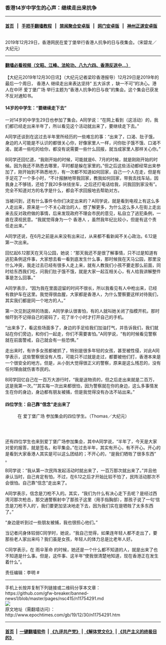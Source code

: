### 香港14岁中学生的心声：继续走出来抗争
------------------------

#### [首页](https://github.com/gfw-breaker/banned-news1/blob/master/README.md) &nbsp;&nbsp;|&nbsp;&nbsp; [手把手翻墙教程](https://github.com/gfw-breaker/guides/wiki) &nbsp;&nbsp;|&nbsp;&nbsp; [禁闻聚合安卓版](https://github.com/gfw-breaker/bn-android) &nbsp;&nbsp;|&nbsp;&nbsp; [网门安卓版](https://github.com/oGate2/oGate) &nbsp;&nbsp;|&nbsp;&nbsp; [神州正道安卓版](https://github.com/SzzdOgate/update) 



<div><img alt="" class="aligncenter wp-post-image" src="http://i.epochtimes.com/assets/uploads/2019/12/1912290732472188-600x400.jpg"/>
<div class="red16 caption">
 <p>
  2019年12月29日，香港网民在爱丁堡举行香港人抗争的日与夜集会。（宋碧龙／大纪元）
 </p>
</div>
</div><hr/>

#### [翻墙必看视频（文昭、江峰、法轮功、八九六四、香港反送中...）](http://167.172.214.107/home.html)

<div><p>
 【大纪元2019年12月30日讯】（大纪元记者梁珍香港报导）12月29日是2019年的最后一个周日，
 <ok href="http://www.epochtimes.com/gb/tag/%E9%A6%99%E6%B8%AF%E4%BA%BA.html">
  香港人
 </ok>
 继续走出来表达坚持“
 <ok href="http://www.epochtimes.com/gb/tag/%E4%BA%94%E5%A4%A7%E8%AF%89%E6%B1%82.html">
  五大诉求
 </ok>
 ，缺一不可”的决心。港人在中环
 <ok href="http://www.epochtimes.com/gb/tag/%E7%88%B1%E4%B8%81%E5%A0%A1%E5%B9%BF%E5%9C%BA.html">
  爱丁堡广场
 </ok>
 举行主题为“香港人抗争的日与夜”的集会。这个集会已获发不反对通知书。
</p>
<h4>
 14岁的中学生：“要继续走下去”
</h4>
<p>
 一对14岁的中学生29日也参加了集会。A同学说：“在网上看到（这活动）的，我们都已经走出来半年了，所以看见这个活动就出来了，要继续走下去。”
</p>
<p>
 A同学还谈到在这过去半年里所经历的一些难忘的事：“出来了，口渴、肚子饿，身边的人可能是不认识的都很关心你，好像家里人一样，问你肚子饿不饿、口渴不渴，就递一些吃的给你，都没有说需要一些什么回报，就当成家里人那样关心你。”
</p>
<p>
 B同学还回忆道，“我刚开始的时候，可能就是6、7月的时候，就是刚刚开始的时候。因为我还不熟悉去哪里，平时都是躲在家里的。”但之后这些活动都经常出来参加了，刚开始到不熟悉地方，有一次都不知道如何回家，自己一个人在走，但是有手足花了一个多小时，“不计报酬地带我回家，教我如何回家，带我去找车站，因我身上不够钱，还给了我20多块钱坐车，之后还打电话给我，问我回到家没有”。完全不知道对方的名字是什么，都会不求回报地去帮助对方。
</p>
<p>
 当被问到，还有什么事件令你们决定出来的？A同学说，就是看到电视上有这么多人走出来，原来是一个不关心政治的人，想了解更多，为什么这么多人在街上走出来去反对政府做的事情，后来发现政府不理会市民的意见，私自立了逃犯条例，一直在漠视民意。“我就觉得身为一个
 <ok href="http://www.epochtimes.com/gb/tag/%E9%A6%99%E6%B8%AF%E4%BA%BA.html">
  香港人
 </ok>
 ，虽然我年纪比较小，但是有这个责任走出来。”
</p>
<p>
 A同学还说，在6月之前是从来没有出来过，从来都不看新闻不关心政治。6.12是第一次出来。
</p>
<p>
 回忆起6.12那天在天马公园，她说：“那天我还不是很了解事情，只不过是知道有逃犯条例这件事，大家想去看一看到底发生什么事，那时候我在天马公园，那里没什么冲突，我走过去已经有很多人走上来，就有人教我们小孩不要走那么前面，同时给东西我们吃，问我们肚子饿不饿，就是大家一起互相关心，有人给我讲解整件事是怎么回事。”
</p>
<p>
 A同学表示，“因为我在里面逗留的时间不很长，所以我看见有人中枪出来，已经有救护车在这里。我觉得很血腥，大家都是香港人，为什么警察要这样对待我们，其实我们都是同一个地方的人。”
</p>
<p>
 第一次见到这样的场面，A同学承认很害怕，有的人就叫她关闭了指模开机，那时候吓到不记得自己的密码了，花了半个小时才打开自己的手机。
</p>
<p>
 “出来多了，看这些场面多了，身边的手足给我们加油打气，并告诉我们，我们就站在你们旁边，和你们一起走，你们不需要害怕。”A同学说，“有的时候看见警察就在前面警戒，自己就会有一些恐惧。”
</p>
<p>
 走出来时，有许多女孩都被抓了，特别是很多年轻的女孩，甚至被性侵，对此A同学表示，这些警察很没有人性，可能只不过就是走过，都要被他们打，香港本来是一个很安全的地方。但是，从小到大觉得很正义的警察，原来是这么残忍的，没有任何理由就伤害市民的。
</p>
<p>
 B同学回忆自己在一百万大游行时，“我是送物资的，但之后走出来就是二百万，这是我第一次。”“其实每一次出来都很怕，因为警察就在你的身边，这么多事情发生在你的身边，身边都有朋友被捕，但是我觉得没有办法不站出来。”
</p>
<h4>
 四位学生：自己靠“信念”走出来了
</h4>
<figure class="wp-caption aligncenter" id="attachment_11754037" style="width: 450px">
 <ok href="http://i.epochtimes.com/assets/uploads/2019/12/cfe423ea11149a67ddccfd142b1d5f68.jpg">
  <img alt="" class="wp-image-11754037 size-medium" src="http://i.epochtimes.com/assets/uploads/2019/12/cfe423ea11149a67ddccfd142b1d5f68-450x300.jpg"/>
 </ok>
 <br/><figcaption class="wp-caption-text">
  在
  <ok href="http://www.epochtimes.com/gb/tag/%E7%88%B1%E4%B8%81%E5%A0%A1%E5%B9%BF%E5%9C%BA.html">
   爱丁堡广场
  </ok>
  参加集会的四位学生。（Thomas／大纪元）
 </figcaption><br/>
</figure><br/>
<p>
 还有四位学生也来到爱丁堡广场参加集会，其中A同学说，“半年了，今天是大家对爱的报答，就是签名，和平集会。”在过去半年，其实有开心，有不开心。开心的是看到大家香港人其实是可以这么团结的；不开心的，“是我们牺牲了很多东西” 。
</p>
<p>
 B同学说：“我从第一次民阵发起活动时就出来了，一百万那次就出来了。”并且他承认当时，自己肯定有怕，不过，在6.12之后才开始比较不怕了，民阵活动那次不会很怕。自己靠“信念”走出来了。
</p>
<p>
 A同学表示，信念是刀枪不入的。其实，“我们为什么有决心走下去呢？是经过西湾河那次枪击，那交通警察射中了那孩子这里（用手指胸部），那孩子说了一句‘信念是刀枪不入的’，我们要更加坚决地走下去，因为我们实在是牺牲了太多东西了。”
</p>
<p>
 “身边是听到过一些朋友被捕，我也很担心他们。”
</p>
<p>
 当记者问身体较弱C同学时，她说，“我自己觉得，如果连年轻人都不走出了，要那些老人家出来吗？我们虽是女孩，年轻人的体力总是比老年人好。
</p>
<p>
 C同学表示，在
 <ok href="http://www.epochtimes.com/gb/tag/%E9%9B%A8%E4%BC%9E%E9%9D%A9%E5%91%BD.html">
  雨伞革命
 </ok>
 的时候，她还是一个什么都不知道的人，就是出来了也不知道是什么事。但是，这件事、这半年“使我很清楚地知道，现在香港正在发生着什么”。
</p>
<p>
 责任编辑：李明 #
</p>
</div>
<hr/>
手机上长按并复制下列链接或二维码分享本文章：<br/>
https://github.com/gfw-breaker/banned-news1/blob/master/pages/nsc415/n11754291.md <br/>
<a href='https://github.com/gfw-breaker/banned-news1/blob/master/pages/nsc415/n11754291.md'><img src='https://github.com/gfw-breaker/banned-news1/blob/master/pages/nsc415/n11754291.md.png'/></a> <br/>
原文地址（需翻墙访问）：http://www.epochtimes.com/gb/19/12/30/n11754291.htm


------------------------
#### [首页](https://github.com/gfw-breaker/banned-news1/blob/master/README.md) &nbsp;|&nbsp; [一键翻墙软件](https://github.com/gfw-breaker/nogfw/blob/master/README.md) &nbsp;| [《九评共产党》](https://github.com/gfw-breaker/9ping.md/blob/master/README.md#九评之一评共产党是什么) | [《解体党文化》](https://github.com/gfw-breaker/jtdwh.md/blob/master/README.md) | [《共产主义的终极目的》](https://github.com/gfw-breaker/gczydzjmd.md/blob/master/README.md)


<img src='http://gfw-breaker.win/banned-news/pages/nsc415/n11754291.md' width='0px' height='0px'/>